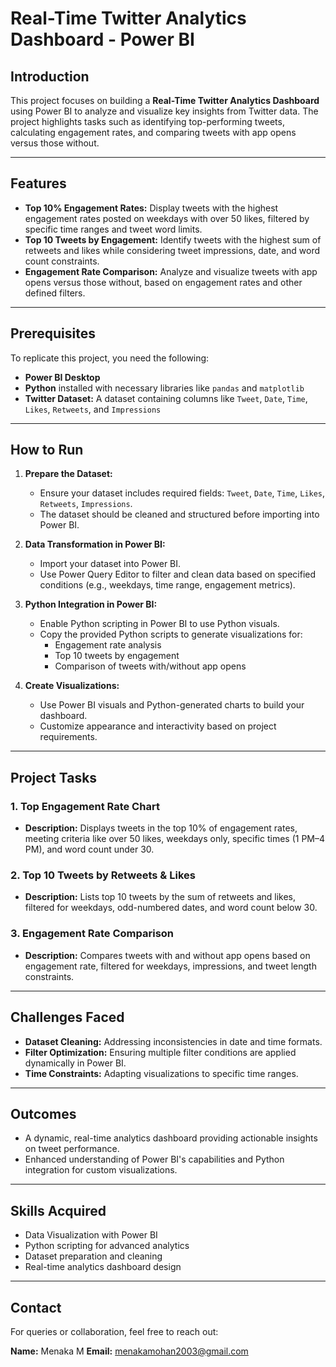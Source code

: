 # Real-Time Twitter Analytics Dashboard - Power BI

## Introduction

This project focuses on building a **Real-Time Twitter Analytics Dashboard** using Power BI to analyze and visualize key insights from Twitter data. The project highlights tasks such as identifying top-performing tweets, calculating engagement rates, and comparing tweets with app opens versus those without.

---

## Features

- **Top 10% Engagement Rates:** Display tweets with the highest engagement rates posted on weekdays with over 50 likes, filtered by specific time ranges and tweet word limits.
- **Top 10 Tweets by Engagement:** Identify tweets with the highest sum of retweets and likes while considering tweet impressions, date, and word count constraints.
- **Engagement Rate Comparison:** Analyze and visualize tweets with app opens versus those without, based on engagement rates and other defined filters.

---

## Prerequisites

To replicate this project, you need the following:

- **Power BI Desktop**
- **Python** installed with necessary libraries like `pandas` and `matplotlib`
- **Twitter Dataset:** A dataset containing columns like `Tweet`, `Date`, `Time`, `Likes`, `Retweets`, and `Impressions`

---

## How to Run

1. **Prepare the Dataset:**
   - Ensure your dataset includes required fields: `Tweet`, `Date`, `Time`, `Likes`, `Retweets`, `Impressions`.
   - The dataset should be cleaned and structured before importing into Power BI.

2. **Data Transformation in Power BI:**
   - Import your dataset into Power BI.
   - Use Power Query Editor to filter and clean data based on specified conditions (e.g., weekdays, time range, engagement metrics).

3. **Python Integration in Power BI:**
   - Enable Python scripting in Power BI to use Python visuals.
   - Copy the provided Python scripts to generate visualizations for:
     - Engagement rate analysis
     - Top 10 tweets by engagement
     - Comparison of tweets with/without app opens

4. **Create Visualizations:**
   - Use Power BI visuals and Python-generated charts to build your dashboard.
   - Customize appearance and interactivity based on project requirements.

---

## Project Tasks

### 1. Top Engagement Rate Chart
- **Description:** Displays tweets in the top 10% of engagement rates, meeting criteria like over 50 likes, weekdays only, specific times (1 PM–4 PM), and word count under 30.

### 2. Top 10 Tweets by Retweets & Likes
- **Description:** Lists top 10 tweets by the sum of retweets and likes, filtered for weekdays, odd-numbered dates, and word count below 30.

### 3. Engagement Rate Comparison
- **Description:** Compares tweets with and without app opens based on engagement rate, filtered for weekdays, impressions, and tweet length constraints.

---

## Challenges Faced

- **Dataset Cleaning:** Addressing inconsistencies in date and time formats.
- **Filter Optimization:** Ensuring multiple filter conditions are applied dynamically in Power BI.
- **Time Constraints:** Adapting visualizations to specific time ranges.

---

## Outcomes

- A dynamic, real-time analytics dashboard providing actionable insights on tweet performance.
- Enhanced understanding of Power BI's capabilities and Python integration for custom visualizations.

---

## Skills Acquired

- Data Visualization with Power BI
- Python scripting for advanced analytics
- Dataset preparation and cleaning
- Real-time analytics dashboard design

---

## Contact

For queries or collaboration, feel free to reach out:

**Name:** Menaka M
**Email:**  menakamohan2003@gmail.com
